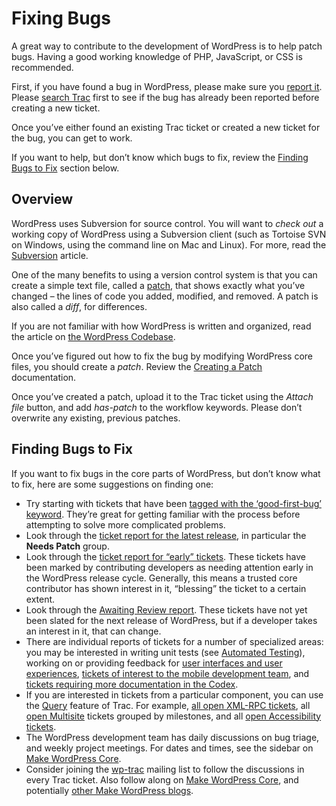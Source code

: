 # Fixing Bugs

A great way to contribute to the development of WordPress is to help patch bugs. Having a good working knowledge of PHP, JavaScript, or CSS is recommended.

First, if you have found a bug in WordPress, please make sure you [report it](https://make.wordpress.org/core/handbook/testing/reporting-bugs/). Please [search Trac](https://core.trac.wordpress.org/search) first to see if the bug has already been reported before creating a new ticket.

Once you’ve either found an existing Trac ticket or created a new ticket for the bug, you can get to work.

If you want to help, but don’t know which bugs to fix, review the [Finding Bugs to Fix](#finding-bugs-to-fix) section below.

## Overview

WordPress uses Subversion for source control. You will want to *check out* a working copy of WordPress using a Subversion client (such as Tortoise SVN on Windows, using the command line on Mac and Linux). For more, read the [Subversion](https://make.wordpress.org/core/handbook/svn/) article.

One of the many benefits to using a version control system is that you can create a simple text file, called a [patch](https://make.wordpress.org/core/glossary/#patch), that shows exactly what you’ve changed – the lines of code you added, modified, and removed. A patch is also called a *diff*, for differences.

If you are not familiar with how WordPress is written and organized, read the article on [the WordPress Codebase](https://make.wordpress.org/core/handbook/contribute/codebase/).

Once you’ve figured out how to fix the bug by modifying WordPress core files, you should create a *patch*. Review the [Creating a Patch](https://make.wordpress.org/core/handbook/submitting-a-patch/ "Creating a Patch") documentation.

Once you’ve created a patch, upload it to the Trac ticket using the *Attach file* button, and add *has-patch* to the workflow keywords. Please don’t overwrite any existing, previous patches.

## Finding Bugs to Fix

If you want to fix bugs in the core parts of WordPress, but don’t know what to fix, here are some suggestions on finding one:

*   Try starting with tickets that have been [tagged with the ‘good-first-bug’ keyword](https://core.trac.wordpress.org/tickets/good-first-bugs). They’re great for getting familiar with the process before attempting to solve more complicated problems.
*   Look through the [ticket report for the latest release](https://core.trac.wordpress.org/report/6), in particular the **Needs Patch** group.
*   Look through the [ticket report for “early” tickets](https://core.trac.wordpress.org/report/14). These tickets have been marked by contributing developers as needing attention early in the WordPress release cycle. Generally, this means a trusted core contributor has shown interest in it, “blessing” the ticket to a certain extent.
*   Look through the [Awaiting Review report](https://core.trac.wordpress.org/report/40). These tickets have not yet been slated for the next release of WordPress, but if a developer takes an interest in it, that can change.
*   There are individual reports of tickets for a number of specialized areas: you may be interested in writing unit tests (see [Automated Testing](https://make.wordpress.org/core/handbook/automated-testing/)), working on or providing feedback for [user interfaces and user experiences](https://core.trac.wordpress.org/report/35), [tickets of interest to the mobile development team](https://core.trac.wordpress.org/report/42), and [tickets requiring more documentation in the Codex](https://core.trac.wordpress.org/report/36).
*   If you are interested in tickets from a particular component, you can use the [Query](https://core.trac.wordpress.org/query) feature of Trac. For example, [all open XML-RPC tickets](https://core.trac.wordpress.org/query?status=!closed&component=XML-RPC), all [open Multisite](https://core.trac.wordpress.org/query?status=!closed&component=Multisite&group=milestone) tickets grouped by milestones, and all [open Accessibility tickets](https://core.trac.wordpress.org/query?status=!closed&component=Accessibility).
*   The WordPress development team has daily discussions on bug triage, and weekly project meetings. For dates and times, see the sidebar on [Make WordPress Core](https://make.wordpress.org/core/).
*   Consider joining the [wp-trac](http://lists.automattic.com/mailman/listinfo/wp-trac) mailing list to follow the discussions in every Trac ticket. Also follow along on [Make WordPress Core](https://make.wordpress.org/core/), and potentially [other Make WordPress blogs](http://make.wordpress.org).